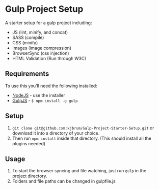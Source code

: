 Gulp Project Setup
=============================

A starter setup for a gulp project including:
+ JS (lint, minify, and concat)
+ SASS (compile)
+ CSS (minify)
+ Images (image compression)
+ BrowserSync (css injection)
+ HTML Validation (Run through W3C)

## Requirements

To use this you'll need the following installed:

+ [NodeJS](http://nodejs.org) - use the installer
+ [GulpJS](https://github.com/gulpjs/gulp) - `$ npm install -g gulp`

## Setup

1. `git clone git@github.com:kjbrum/Gulp-Project-Starter-Setup.git` or download it into a directory of your choice.
2. Then run `npm install` inside that directory. (This should install all the plugins needed)

## Usage

1. To start the browser syncing and file watching, just run `gulp` in the project directory.
2. Folders and file paths can be changed in gulpfile.js
